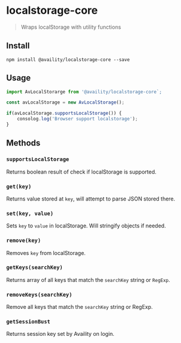 # localstorage-core
> Wraps localStorage with utility functions

## Install

`npm install @availity/localstorage-core --save`

## Usage

```js
import AvLocalStorarge from '@availity/localstorage-core`;

const avLocalStorage = new AvLocalStorage();

if(avLocalStorage.supportsLocalStorage()) {
    consolog.log('Browser support localstorage');
}
```

## Methods

### `supportsLocalStorage`
Returns boolean result of check if localStorage is supported.

### `get(key)`
Returns value stored at `key`, will attempt to parse JSON stored there.

### `set(key, value)`
Sets `key` to `value` in localStorage. Will stringify objects if needed.

### `remove(key)`
Removes `key` from localStorage.

### `getKeys(searchKey)`
Returns array of all keys that match the `searchKey` string or `RegExp`.

### `removeKeys(searchKey)`
Remove all keys that match the `searchKey` string or RegExp.

### `getSessionBust`
Returns session key set by Availity on login.
